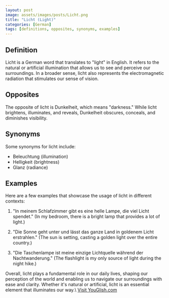 ```yaml
---
layout: post
image: assets/images/posts/Licht.png
title: "Licht (Light)"
categories: [German]
tags: [definitions, opposites, synonyms, examples]
---
```


## Definition

Licht is a German word that translates to "light" in English. It refers to the natural or artificial illumination that allows us to see and perceive our surroundings. In a broader sense, licht also represents the electromagnetic radiation that stimulates our sense of vision.

## Opposites

The opposite of licht is Dunkelheit, which means "darkness." While licht brightens, illuminates, and reveals, Dunkelheit obscures, conceals, and diminishes visibility.

## Synonyms

Some synonyms for licht include:

- Beleuchtung (illumination)
- Helligkeit (brightness)
- Glanz (radiance)

## Examples

Here are a few examples that showcase the usage of licht in different contexts:

1. "In meinem Schlafzimmer gibt es eine helle Lampe, die viel Licht spendet." (In my bedroom, there is a bright lamp that provides a lot of light.)

2. "Die Sonne geht unter und lässt das ganze Land in goldenem Licht erstrahlen." (The sun is setting, casting a golden light over the entire country.)

3. "Die Taschenlampe ist meine einzige Lichtquelle während der Nachtwanderung." (The flashlight is my only source of light during the night hike.)

Overall, licht plays a fundamental role in our daily lives, shaping our perception of the world and enabling us to navigate our surroundings with ease and clarity. Whether it's natural or artificial, licht is an essential element that illuminates our way.\ <a id="yg-widget-0" class="youglish-widget" data-query="Licht" data-lang="german" data-components="8412" data-auto-start="0" data-bkg-color="theme_light" data-title="How%20to%20pronounce%20Licht%20in%20German"  rel="nofollow" href="https://youglish.com">Visit YouGlish.com</a><script async src="https://youglish.com/public/emb/widget.js" charset="utf-8"></script>